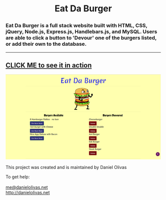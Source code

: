 #
<h1>
<p align="center">
Eat Da Burger
</p>
</h1>

### Eat Da Burger is a full stack website built with HTML, CSS, jQuery, Node.js, Express.js, Handlebars.js, and MySQL. Users are able to click a button to 'Devour' one of the burgers listed, or add their own to the database. 

---
[CLICK ME to see it in action](https://hidden-bastion-11202.herokuapp.com/)
<br>
---
![Eat Da Burger Screen Cap](./burger2.png)

This project was created and is maintained by Daniel Olivas

To get help:<br><br>
me@danielolivas.net<br>
http://danielolivas.net